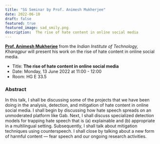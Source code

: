 ```yaml
---
title: "SG Seminar by Prof. Animesh Mukherjee"
date: 2022-06-10
draft: false
featured: true
featured_image: sad_smily.png
description:  The rise of hate content in online social media
---
```


**[Prof. Animesh Mukherjee](http://cse.iitkgp.ac.in/~animeshm/)** from the *Indian Institute of Technology, Kharagpur* will present his work on the rise of hate content in online social media.

- Title: **The rise of hate content in online social media**
- Date: Monday, 13 June 2022 at 11:00 - 12:00
- Room: HG E 33.5


### Abstract

In this talk, I shall be discussing some of the projects that we have been doing in the analysis, detection, and mitigation of hate content in online social media. I shall begin by discussing how hate speech spreads on an unmoderated platform like Gab. Next, I shall discuss specialized detection models for trapping hate speech that is (a) explainable and (b) appropriate in a multilingual setting. Subsequently, I shall talk about mitigation techniques using counterspeech. I shall close by talking about a new form of harmful content — fear speech and our ongoing research activities.